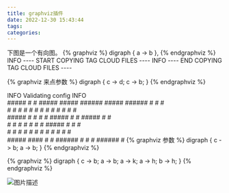 ```yaml
---
title: graphviz插件
date: 2022-12-30 15:43:44
tags:
categories:
---
```


下图是一个有向图。
{% graphviz %}
digraph { 
    a -> b 
},
{% endgraphviz %}
INFO  ---- START COPYING TAG CLOUD FILES ----
INFO  ---- END COPYING TAG CLOUD FILES ----

{% graphviz 来点参数 %}
digraph { c -> d; c -> b; }
{% endgraphviz %}

INFO  Validating config
INFO  
      #####  #    # ##### ##### ###### #####  ###### #      #   #    
      #    # #    #   #     #   #      #    # #      #       # #     
      #####  #    #   #     #   #####  #    # #####  #        #     
      #    # #    #   #     #   #      #####  #      #        #      
      #    # #    #   #     #   #      #   #  #      #        #    
      #####   ####    #     #   ###### #    # #      ######   #
{% graphviz 参数 %}
digraph { c -> b; a -> b; }
{% endgraphviz %}

{% graphviz %}
digraph { c -> b; a -> b; a -> k; a -> h; b -> h; }
{% endgraphviz %}


![图片描述](https://cdn.jsdelivr.net/gh/Qiu-Weidong/blog/resources/images/%E5%A3%81%E7%BA%B8/leosng.jpg)
